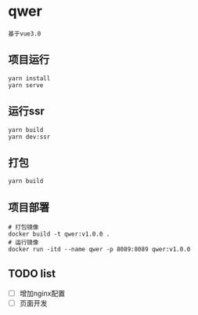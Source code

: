 # qwer
`基于vue3.0`

## 项目运行
```shell
yarn install
yarn serve
```
## 运行ssr
```shell
yarn build
yarn dev:ssr
```
## 打包
```shell
yarn build
```


## 项目部署
```shell
# 打包镜像
docker build -t qwer:v1.0.0 .
# 运行镜像
docker run -itd --name qwer -p 8089:8089 qwer:v1.0.0
```

## TODO list
- [ ] 增加nginx配置
- [ ] 页面开发